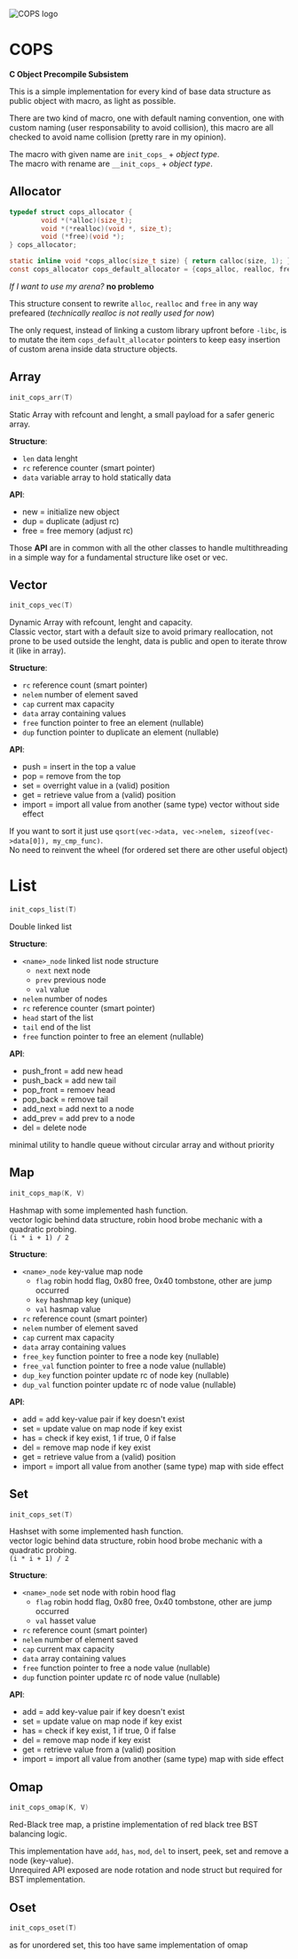 ![COPS logo](cops-logo.svg)

# COPS

**C Object Precompile Subsistem**  

This is a simple implementation for every kind of base data structure as public object with macro, as light as possible.

There are two kind of macro, one with default naming convention, one with custom naming (user responsability to avoid collision), this macro are all checked to avoid name collision (pretty rare in my opinion).

The macro with given name are `init_cops_` + _object type_.  
The macro with rename are `__init_cops_` + _object type_.  

## Allocator

```c
typedef struct cops_allocator {
        void *(*alloc)(size_t);
        void *(*realloc)(void *, size_t);
        void (*free)(void *);
} cops_allocator;

static inline void *cops_alloc(size_t size) { return calloc(size, 1); }
const cops_allocator cops_default_allocator = {cops_alloc, realloc, free};
```

_If I want to use my arena?_ **no problemo**

This structure consent to rewrite `alloc`, `realloc` and `free` in any way prefeared (_technically realloc is not really used for now_)

The only request, instead of linking a custom library upfront before `-libc`, is to mutate the item `cops_default_allocator` pointers to keep easy insertion of custom arena inside data structure objects.

## Array

```c
init_cops_arr(T)
```

Static Array with refcount and lenght, a small payload for a safer generic array.

**Structure**:  
- `len` data lenght
- `rc` reference counter (smart pointer)
- `data` variable array to hold statically data

**API**:  
- new = initialize new object
- dup = duplicate (adjust rc)
- free = free memory (adjust rc)

Those **API** are in common with all the other classes to handle multithreading in a simple way for a fundamental structure like oset or vec.

## Vector

```c
init_cops_vec(T)
```

Dynamic Array with refcount, lenght and capacity.   
Classic vector, start with a default size to avoid primary reallocation, not prone to be used outside the lenght, data is public and open to iterate throw it (like in array).

**Structure**: 
- `rc` reference count (smart pointer)
- `nelem` number of element saved
- `cap` current max capacity
- `data` array containing values
- `free` function pointer to free an element (nullable)
- `dup` function pointer to duplicate an element (nullable)

**API**:  
- push = insert in the top a value
- pop = remove from the top
- set = overright value in a (valid) position
- get = retrieve value from a (valid) position
- import = import all value from another (same type) vector without side effect

If you want to sort it just use `qsort(vec->data, vec->nelem, sizeof(vec->data[0]), my_cmp_func)`.  
No need to reinvent the wheel (for ordered set there are other useful object)

# List

```c
init_cops_list(T)
```

Double linked list

**Structure**:  
- `<name>_node` linked list node structure
    - `next` next node
    - `prev` previous node
    - `val` value
- `nelem` number of nodes
- `rc` reference counter (smart pointer)
- `head`  start of the list
- `tail` end of the list
- `free` function pointer to free an element (nullable)

**API**:  
- push_front = add new head
- push_back = add new tail
- pop_front = remoev head
- pop_back = remove tail
- add_next = add next to a node
- add_prev = add prev to a node
- del = delete node

minimal utility to handle queue without circular array and without priority

## Map

```c
init_cops_map(K, V)
```

Hashmap with some implemented hash function.  
vector logic behind data structure, robin hood brobe mechanic with a quadratic probing.  
`(i * i + 1) / 2`

**Structure**: 
- `<name>_node` key-value map node
    - `flag` robin hodd flag, 0x80 free, 0x40 tombstone, other are jump occurred
    - `key` hashmap key (unique)
    - `val` hasmap value
- `rc` reference count (smart pointer)
- `nelem` number of element saved
- `cap` current max capacity
- `data` array containing values
- `free_key` function pointer to free a node key (nullable)
- `free_val` function pointer to free a node value (nullable)
- `dup_key` function pointer update rc of node key (nullable)
- `dup_val` function pointer update rc of node value (nullable)

**API**:  
- add = add key-value pair if key doesn't exist
- set = update value on map node if key exist
- has = check if key exist, 1 if true, 0 if false
- del = remove map node if key exist
- get = retrieve value from a (valid) position
- import = import all value from another (same type) map with side effect


## Set

```c
init_cops_set(T)
```


Hashset with some implemented hash function.  
vector logic behind data structure, robin hood brobe mechanic with a quadratic probing.  
`(i * i + 1) / 2`

**Structure**: 
- `<name>_node` set node with robin hood flag
    - `flag` robin hodd flag, 0x80 free, 0x40 tombstone, other are jump occurred
    - `val` hasset value
- `rc` reference count (smart pointer)
- `nelem` number of element saved
- `cap` current max capacity
- `data` array containing values
- `free` function pointer to free a node value (nullable)
- `dup` function pointer update rc of node value (nullable)

**API**:  
- add = add key-value pair if key doesn't exist
- set = update value on map node if key exist
- has = check if key exist, 1 if true, 0 if false
- del = remove map node if key exist
- get = retrieve value from a (valid) position
- import = import all value from another (same type) map with side effect

## Omap

```c
init_cops_omap(K, V)
```

Red-Black tree map, a pristine implementation of red black tree BST balancing logic.

This implementation have `add`, `has`, `mod`, `del` to insert, peek, set and remove a node (key-value).  
Unrequired API exposed are node rotation and node struct but required for BST implementation.

## Oset

```c
init_cops_oset(T)
```

as for unordered set, this too have same implementation of omap
